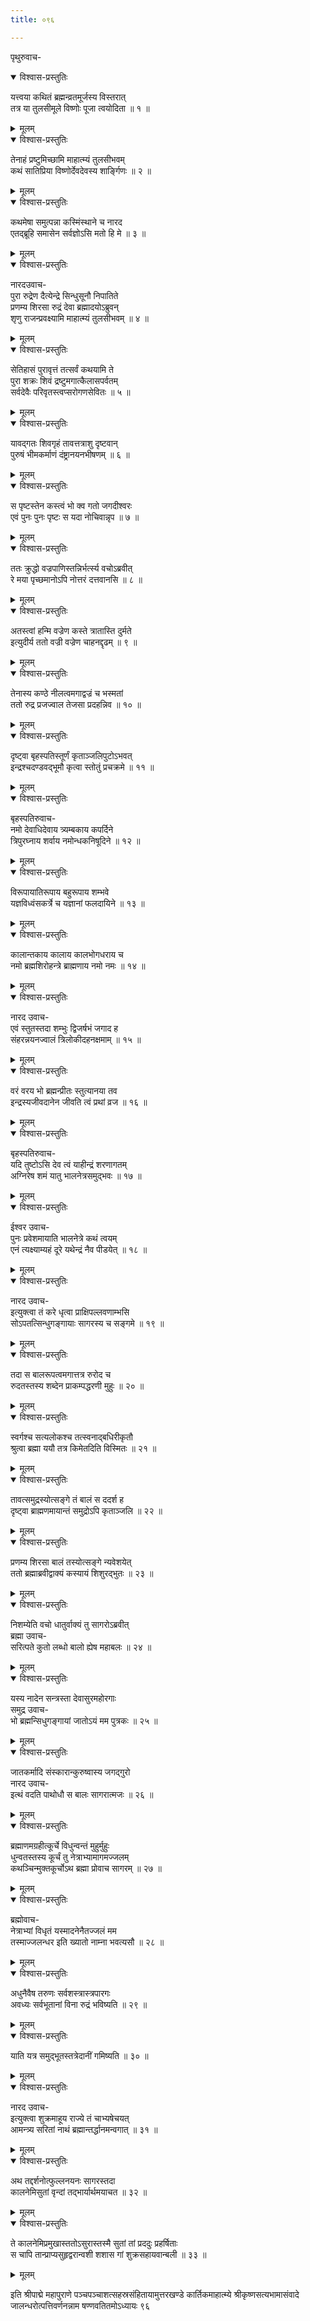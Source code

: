 ```yaml
---
title: ०९६

---
```

पृथुरुवाच-  

<details open><summary>विश्वास-प्रस्तुतिः</summary>

यत्त्वया कथितं ब्रह्मन्व्रतमूर्जस्य विस्तरात्  
तत्र या तुलसीमूले विष्णोः पूजा त्वयोदिता ॥ १ ॥
</details>

<details><summary>मूलम्</summary>

यत्त्वया कथितं ब्रह्मन्व्रतमूर्जस्य विस्तरात्  
तत्र या तुलसीमूले विष्णोः पूजा त्वयोदिता ॥ १ ॥
</details>



<details open><summary>विश्वास-प्रस्तुतिः</summary>

तेनाहं प्रष्टुमिच्छामि माहात्म्यं तुलसीभवम्  
कथं सातिप्रिया विष्णोर्देवदेवस्य शार्ङ्गिणः ॥ २ ॥
</details>

<details><summary>मूलम्</summary>

तेनाहं प्रष्टुमिच्छामि माहात्म्यं तुलसीभवम्  
कथं सातिप्रिया विष्णोर्देवदेवस्य शार्ङ्गिणः ॥ २ ॥
</details>



<details open><summary>विश्वास-प्रस्तुतिः</summary>

कथमेषा समुत्पन्ना कस्मिंस्थाने च नारद  
एतद्ब्रूहि समासेन सर्वज्ञोऽसि मतो हि मे ॥ ३ ॥
</details>

<details><summary>मूलम्</summary>

कथमेषा समुत्पन्ना कस्मिंस्थाने च नारद  
एतद्ब्रूहि समासेन सर्वज्ञोऽसि मतो हि मे ॥ ३ ॥
</details>



<details open><summary>विश्वास-प्रस्तुतिः</summary>

नारदउवाच-  
पुरा रुद्रेण दैत्येन्द्रे सिन्धुसूनौ निपातिते  
प्रणम्य शिरसा रुद्रं देवा ब्रह्मादयोऽब्रुवन्  
शृणु राजन्प्रवक्ष्यामि माहात्म्यं तुलसीभवम् ॥ ४ ॥
</details>

<details><summary>मूलम्</summary>

नारदउवाच-  
पुरा रुद्रेण दैत्येन्द्रे सिन्धुसूनौ निपातिते  
प्रणम्य शिरसा रुद्रं देवा ब्रह्मादयोऽब्रुवन्  
शृणु राजन्प्रवक्ष्यामि माहात्म्यं तुलसीभवम् ॥ ४ ॥
</details>



<details open><summary>विश्वास-प्रस्तुतिः</summary>

सेतिहासं पुरावृत्तं तत्सर्वं कथयामि ते  
पुरा शक्रः शिवं द्रष्टुमगात्कैलासपर्वतम्  
सर्वदेवैः परिवृतस्त्वप्सरोगणसेवितः ॥ ५ ॥
</details>

<details><summary>मूलम्</summary>

सेतिहासं पुरावृत्तं तत्सर्वं कथयामि ते  
पुरा शक्रः शिवं द्रष्टुमगात्कैलासपर्वतम्  
सर्वदेवैः परिवृतस्त्वप्सरोगणसेवितः ॥ ५ ॥
</details>



<details open><summary>विश्वास-प्रस्तुतिः</summary>

यावद्गतः शिवगृहं तावत्तत्राशु दृष्टवान्  
पुरुषं भीमकर्माणं दंष्ट्रानयनभीषणम् ॥ ६ ॥
</details>

<details><summary>मूलम्</summary>

यावद्गतः शिवगृहं तावत्तत्राशु दृष्टवान्  
पुरुषं भीमकर्माणं दंष्ट्रानयनभीषणम् ॥ ६ ॥
</details>



<details open><summary>विश्वास-प्रस्तुतिः</summary>

स पृष्टस्तेन कस्त्वं भो क्व गतो जगदीश्वरः  
एवं पुनः पुनः पृष्टः स यदा नोचिवान्नृप ॥ ७ ॥
</details>

<details><summary>मूलम्</summary>

स पृष्टस्तेन कस्त्वं भो क्व गतो जगदीश्वरः  
एवं पुनः पुनः पृष्टः स यदा नोचिवान्नृप ॥ ७ ॥
</details>



<details open><summary>विश्वास-प्रस्तुतिः</summary>

ततः क्रुद्धो वज्रपाणिस्तन्निर्भर्त्स्य वचोऽब्रवीत्  
रे मया पृच्छमानोऽपि नोत्तरं दत्तवानसि ॥ ८ ॥
</details>

<details><summary>मूलम्</summary>

ततः क्रुद्धो वज्रपाणिस्तन्निर्भर्त्स्य वचोऽब्रवीत्  
रे मया पृच्छमानोऽपि नोत्तरं दत्तवानसि ॥ ८ ॥
</details>



<details open><summary>विश्वास-प्रस्तुतिः</summary>

अतस्त्वां हन्मि वज्रेण कस्ते त्रातास्ति दुर्मते  
इत्युदीर्य ततो वज्री वज्रेण चाहनद्दृढम् ॥ ९ ॥
</details>

<details><summary>मूलम्</summary>

अतस्त्वां हन्मि वज्रेण कस्ते त्रातास्ति दुर्मते  
इत्युदीर्य ततो वज्री वज्रेण चाहनद्दृढम् ॥ ९ ॥
</details>



<details open><summary>विश्वास-प्रस्तुतिः</summary>

तेनास्य कण्ठे नीलत्वमगाद्वज्रं च भस्मतां  
ततो रुद्र प्रजज्वाल तेजसा प्रदहन्निव ॥ १० ॥
</details>

<details><summary>मूलम्</summary>

तेनास्य कण्ठे नीलत्वमगाद्वज्रं च भस्मतां  
ततो रुद्र प्रजज्वाल तेजसा प्रदहन्निव ॥ १० ॥
</details>



<details open><summary>विश्वास-प्रस्तुतिः</summary>

दृष्ट्वा बृहस्पतिस्तूर्णं कृताञ्जलिपुटोऽभवत्  
इन्द्रश्चदण्डवद्भूमौ कृत्वा स्तोतुं प्रचक्रमे ॥ ११ ॥
</details>

<details><summary>मूलम्</summary>

दृष्ट्वा बृहस्पतिस्तूर्णं कृताञ्जलिपुटोऽभवत्  
इन्द्रश्चदण्डवद्भूमौ कृत्वा स्तोतुं प्रचक्रमे ॥ ११ ॥
</details>



<details open><summary>विश्वास-प्रस्तुतिः</summary>

बृहस्पतिरुवाच-  
नमो देवाधिदेवाय त्र्यम्बकाय कपर्दिने  
त्रिपुरघ्नाय शर्वाय नमोन्धकनिषूदिने ॥ १२ ॥
</details>

<details><summary>मूलम्</summary>

बृहस्पतिरुवाच-  
नमो देवाधिदेवाय त्र्यम्बकाय कपर्दिने  
त्रिपुरघ्नाय शर्वाय नमोन्धकनिषूदिने ॥ १२ ॥
</details>



<details open><summary>विश्वास-प्रस्तुतिः</summary>

विरूपायातिरूपाय बहुरूपाय शम्भवे  
यज्ञविध्वंसकर्त्रे च यज्ञानां फलदायिने ॥ १३ ॥
</details>

<details><summary>मूलम्</summary>

विरूपायातिरूपाय बहुरूपाय शम्भवे  
यज्ञविध्वंसकर्त्रे च यज्ञानां फलदायिने ॥ १३ ॥
</details>



<details open><summary>विश्वास-प्रस्तुतिः</summary>

कालान्तकाय कालाय कालभोगधराय च  
नमो ब्रह्मशिरोहन्त्रे ब्राह्मणाय नमो नमः ॥ १४ ॥
</details>

<details><summary>मूलम्</summary>

कालान्तकाय कालाय कालभोगधराय च  
नमो ब्रह्मशिरोहन्त्रे ब्राह्मणाय नमो नमः ॥ १४ ॥
</details>



<details open><summary>विश्वास-प्रस्तुतिः</summary>

नारद उवाच-  
एवं स्तुतस्तदा शम्भुः द्विजर्षभं जगाद ह  
संहरन्नयनज्वालं त्रिलोकीदहनक्षमाम् ॥ १५ ॥
</details>

<details><summary>मूलम्</summary>

नारद उवाच-  
एवं स्तुतस्तदा शम्भुः द्विजर्षभं जगाद ह  
संहरन्नयनज्वालं त्रिलोकीदहनक्षमाम् ॥ १५ ॥
</details>



<details open><summary>विश्वास-प्रस्तुतिः</summary>

वरं वरय भो ब्रह्मन्प्रीतः स्तुत्यानया तव  
इन्द्रस्यजीवदानेन जीवति त्वं प्रथां व्रज ॥ १६ ॥
</details>

<details><summary>मूलम्</summary>

वरं वरय भो ब्रह्मन्प्रीतः स्तुत्यानया तव  
इन्द्रस्यजीवदानेन जीवति त्वं प्रथां व्रज ॥ १६ ॥
</details>



<details open><summary>विश्वास-प्रस्तुतिः</summary>

बृहस्पतिरुवाच-  
यदि तुष्टोऽसि देव त्वं याहीन्द्रं शरणागतम्  
अग्निरेष शमं यातु भालनेत्रसमुद्भवः ॥ १७ ॥
</details>

<details><summary>मूलम्</summary>

बृहस्पतिरुवाच-  
यदि तुष्टोऽसि देव त्वं याहीन्द्रं शरणागतम्  
अग्निरेष शमं यातु भालनेत्रसमुद्भवः ॥ १७ ॥
</details>



<details open><summary>विश्वास-प्रस्तुतिः</summary>

ईश्वर उवाच-  
पुनः प्रवेशमायाति भालनेत्रे कथं त्वयम्  
एनं त्यक्ष्याम्यहं दूरे यथेन्द्रं नैव पीडयेत् ॥ १८ ॥
</details>

<details><summary>मूलम्</summary>

ईश्वर उवाच-  
पुनः प्रवेशमायाति भालनेत्रे कथं त्वयम्  
एनं त्यक्ष्याम्यहं दूरे यथेन्द्रं नैव पीडयेत् ॥ १८ ॥
</details>



<details open><summary>विश्वास-प्रस्तुतिः</summary>

नारद उवाच-  
इत्युक्त्वा तं करे धृत्वा प्राक्षिपल्लवणाम्भसि  
सोऽपतत्सिन्धुगङ्गायाः सागरस्य च सङ्गमे ॥ १९ ॥
</details>

<details><summary>मूलम्</summary>

नारद उवाच-  
इत्युक्त्वा तं करे धृत्वा प्राक्षिपल्लवणाम्भसि  
सोऽपतत्सिन्धुगङ्गायाः सागरस्य च सङ्गमे ॥ १९ ॥
</details>



<details open><summary>विश्वास-प्रस्तुतिः</summary>

तदा स बालरूपत्वमगात्तत्र रुरोद च  
रुदतस्तस्य शब्देन प्राकम्पद्धरणी मुहुः ॥ २० ॥
</details>

<details><summary>मूलम्</summary>

तदा स बालरूपत्वमगात्तत्र रुरोद च  
रुदतस्तस्य शब्देन प्राकम्पद्धरणी मुहुः ॥ २० ॥
</details>



<details open><summary>विश्वास-प्रस्तुतिः</summary>

स्वर्गश्च सत्यलोकश्च तत्स्वनाद्बधिरीकृतौ  
श्रुत्वा ब्रह्मा ययौ तत्र किमेतदिति विस्मितः ॥ २१ ॥
</details>

<details><summary>मूलम्</summary>

स्वर्गश्च सत्यलोकश्च तत्स्वनाद्बधिरीकृतौ  
श्रुत्वा ब्रह्मा ययौ तत्र किमेतदिति विस्मितः ॥ २१ ॥
</details>



<details open><summary>विश्वास-प्रस्तुतिः</summary>

तावत्समुद्रस्योत्सङ्गे तं बालं स ददर्श ह  
दृष्ट्वा ब्राह्मणमायान्तं समुद्रोऽपि कृताञ्जलि ॥ २२ ॥
</details>

<details><summary>मूलम्</summary>

तावत्समुद्रस्योत्सङ्गे तं बालं स ददर्श ह  
दृष्ट्वा ब्राह्मणमायान्तं समुद्रोऽपि कृताञ्जलि ॥ २२ ॥
</details>



<details open><summary>विश्वास-प्रस्तुतिः</summary>

प्रणम्य शिरसा बालं तस्योत्सङ्गे न्यवेशयेत्  
ततो ब्रह्माब्रवीद्वाक्यं कस्यायं शिशुरद्भुतः ॥ २३ ॥
</details>

<details><summary>मूलम्</summary>

प्रणम्य शिरसा बालं तस्योत्सङ्गे न्यवेशयेत्  
ततो ब्रह्माब्रवीद्वाक्यं कस्यायं शिशुरद्भुतः ॥ २३ ॥
</details>



<details open><summary>विश्वास-प्रस्तुतिः</summary>

निशम्येति वचो धातुर्वाक्यं तु सागरोऽब्रवीत्  
ब्रह्मा उवाच-  
सरित्पते कुतो लब्धो बालो ह्येष महाबलः ॥ २४ ॥
</details>

<details><summary>मूलम्</summary>

निशम्येति वचो धातुर्वाक्यं तु सागरोऽब्रवीत्  
ब्रह्मा उवाच-  
सरित्पते कुतो लब्धो बालो ह्येष महाबलः ॥ २४ ॥
</details>



<details open><summary>विश्वास-प्रस्तुतिः</summary>

यस्य नादेन सन्त्रस्ता देवासुरमहोरगाः  
समुद्र उवाच-  
भो ब्रह्मन्सिधुगङ्गायां जातोऽयं मम पुत्रकः ॥ २५ ॥
</details>

<details><summary>मूलम्</summary>

यस्य नादेन सन्त्रस्ता देवासुरमहोरगाः  
समुद्र उवाच-  
भो ब्रह्मन्सिधुगङ्गायां जातोऽयं मम पुत्रकः ॥ २५ ॥
</details>



<details open><summary>विश्वास-प्रस्तुतिः</summary>

जातकर्मादि संस्कारान्कुरुष्वास्य जगद्गुरो  
नारद उवाच-  
इत्थं वदति पाथोधौ स बालः सागरात्मजः ॥ २६ ॥
</details>

<details><summary>मूलम्</summary>

जातकर्मादि संस्कारान्कुरुष्वास्य जगद्गुरो  
नारद उवाच-  
इत्थं वदति पाथोधौ स बालः सागरात्मजः ॥ २६ ॥
</details>



<details open><summary>विश्वास-प्रस्तुतिः</summary>

ब्रह्माणमग्रहीत्कूर्चे विधुन्वन्तं मुहुर्मुहुः  
धुन्वतस्तस्य कूर्चं तु नेत्राभ्यामागमज्जलम्  
कथञ्चिन्मुक्तकूर्चोऽथ ब्रह्मा प्रोवाच सागरम् ॥ २७ ॥
</details>

<details><summary>मूलम्</summary>

ब्रह्माणमग्रहीत्कूर्चे विधुन्वन्तं मुहुर्मुहुः  
धुन्वतस्तस्य कूर्चं तु नेत्राभ्यामागमज्जलम्  
कथञ्चिन्मुक्तकूर्चोऽथ ब्रह्मा प्रोवाच सागरम् ॥ २७ ॥
</details>



<details open><summary>विश्वास-प्रस्तुतिः</summary>

ब्रह्मोवाच-  
नेत्राभ्यां विधृतं यस्मादनेनैतज्जलं मम  
तस्माज्जलन्धर इति ख्यातो नाम्ना भवत्यसौ ॥ २८ ॥
</details>

<details><summary>मूलम्</summary>

ब्रह्मोवाच-  
नेत्राभ्यां विधृतं यस्मादनेनैतज्जलं मम  
तस्माज्जलन्धर इति ख्यातो नाम्ना भवत्यसौ ॥ २८ ॥
</details>



<details open><summary>विश्वास-प्रस्तुतिः</summary>

अधुनैवैष तरुणः सर्वशस्त्रास्त्रपारगः  
अवध्यः सर्वभूतानां विना रुद्रं भविष्यति ॥ २९ ॥
</details>

<details><summary>मूलम्</summary>

अधुनैवैष तरुणः सर्वशस्त्रास्त्रपारगः  
अवध्यः सर्वभूतानां विना रुद्रं भविष्यति ॥ २९ ॥
</details>



<details open><summary>विश्वास-प्रस्तुतिः</summary>

याति यत्र समुद्भूतस्तत्रेदानीं गमिष्यति ॥ ३० ॥
</details>

<details><summary>मूलम्</summary>

याति यत्र समुद्भूतस्तत्रेदानीं गमिष्यति ॥ ३० ॥
</details>



<details open><summary>विश्वास-प्रस्तुतिः</summary>

नारद उवाच-  
इत्युक्त्वा शुक्रमाहूय राज्ये तं चाभ्यषेचयत्  
आमन्त्र्य सरितां नाथं ब्रह्मान्तर्द्धानमन्वगात् ॥ ३१ ॥
</details>

<details><summary>मूलम्</summary>

नारद उवाच-  
इत्युक्त्वा शुक्रमाहूय राज्ये तं चाभ्यषेचयत्  
आमन्त्र्य सरितां नाथं ब्रह्मान्तर्द्धानमन्वगात् ॥ ३१ ॥
</details>



<details open><summary>विश्वास-प्रस्तुतिः</summary>

अथ तद्दर्शनोत्फुल्लनयनः सागरस्तदा  
कालनेमिसुतां वृन्दां तद्भार्यार्थमयाचत ॥ ३२ ॥
</details>

<details><summary>मूलम्</summary>

अथ तद्दर्शनोत्फुल्लनयनः सागरस्तदा  
कालनेमिसुतां वृन्दां तद्भार्यार्थमयाचत ॥ ३२ ॥
</details>



<details open><summary>विश्वास-प्रस्तुतिः</summary>

ते कालनेमिप्रमुखास्ततोऽसुरास्तस्मै सुतां तां प्रददुः प्रहर्षिताः  
स चापि तान्प्राप्यसुहृद्वरान्वशी शशास गां शुक्रसहायवान्बली ॥ ३३ ॥
</details>

<details><summary>मूलम्</summary>

ते कालनेमिप्रमुखास्ततोऽसुरास्तस्मै सुतां तां प्रददुः प्रहर्षिताः  
स चापि तान्प्राप्यसुहृद्वरान्वशी शशास गां शुक्रसहायवान्बली ॥ ३३ ॥
</details>


इति श्रीपाद्मे महापुराणे पञ्चपञ्चाशत्सहस्रसंहितायामुत्तरखण्डे कार्तिकमाहात्म्ये श्रीकृष्णसत्यभामासंवादे जालन्धरोत्पत्तिवर्णनन्नाम षण्णवतितमोऽध्यायः ९६